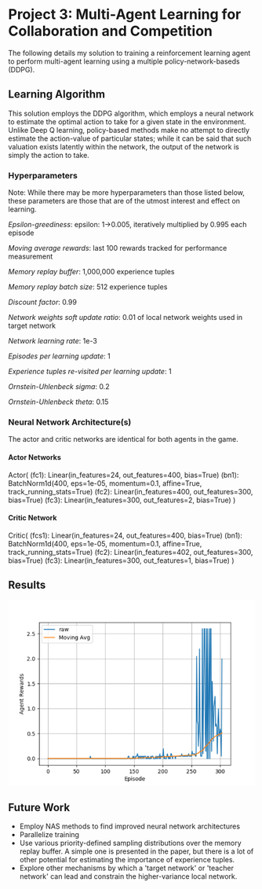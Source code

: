 # Project 3: Multi-Agent Learning for Collaboration and Competition

The following details my solution to training a reinforcement learning agent to perform multi-agent learning using a multiple policy-network-baseds (DDPG).

## Learning Algorithm
This solution employs the DDPG algorithm, which employs a neural network to estimate the optimal action to take for a given state in the environment.
Unlike Deep Q learning, policy-based methods make no attempt to directly estimate the action-value of particular states; while it can be said that such valuation exists latently within the network, the output of the network is simply the action to take.

### Hyperparameters
Note: While there may be more hyperparameters than those listed below, these parameters are those that are of the utmost interest and effect on learning.

*Epsilon-greediness*: epsilon: 1->0.005, iteratively multiplied by 0.995 each episode

*Moving average rewards*: last 100 rewards tracked for performance measurement

*Memory replay buffer*: 1,000,000 experience tuples

*Memory replay batch size*: 512 experience tuples

*Discount factor*: 0.99

*Network weights soft update ratio*: 0.01 of local network weights used in target network

*Network learning rate*: 1e-3

*Episodes per learning update*: 1

*Experience tuples re-visited per learning update*: 1

*Ornstein-Uhlenbeck sigma*: 0.2

*Ornstein-Uhlenbeck theta*: 0.15

### Neural Network Architecture(s)
The actor and critic networks are identical for both agents in the game.

#### Actor Networks
Actor(
  (fc1): Linear(in_features=24, out_features=400, bias=True)
  (bn1): BatchNorm1d(400, eps=1e-05, momentum=0.1, affine=True, track_running_stats=True)
  (fc2): Linear(in_features=400, out_features=300, bias=True)
  (fc3): Linear(in_features=300, out_features=2, bias=True)
)

#### Critic Network
Critic(
  (fcs1): Linear(in_features=24, out_features=400, bias=True)
  (bn1): BatchNorm1d(400, eps=1e-05, momentum=0.1, affine=True, track_running_stats=True)
  (fc2): Linear(in_features=402, out_features=300, bias=True)
  (fc3): Linear(in_features=300, out_features=1, bias=True)
)

## Results
![rewards](rewards.png)

## Future Work
- Employ NAS methods to find improved neural network architectures
- Parallelize training
- Use various priority-defined sampling distributions over the memory replay buffer. A simple one is presented in the paper, but there is a lot of other potential for estimating the importance of experience tuples.
- Explore other mechanisms by which a 'target network' or 'teacher network' can lead and constrain the higher-variance local network.
